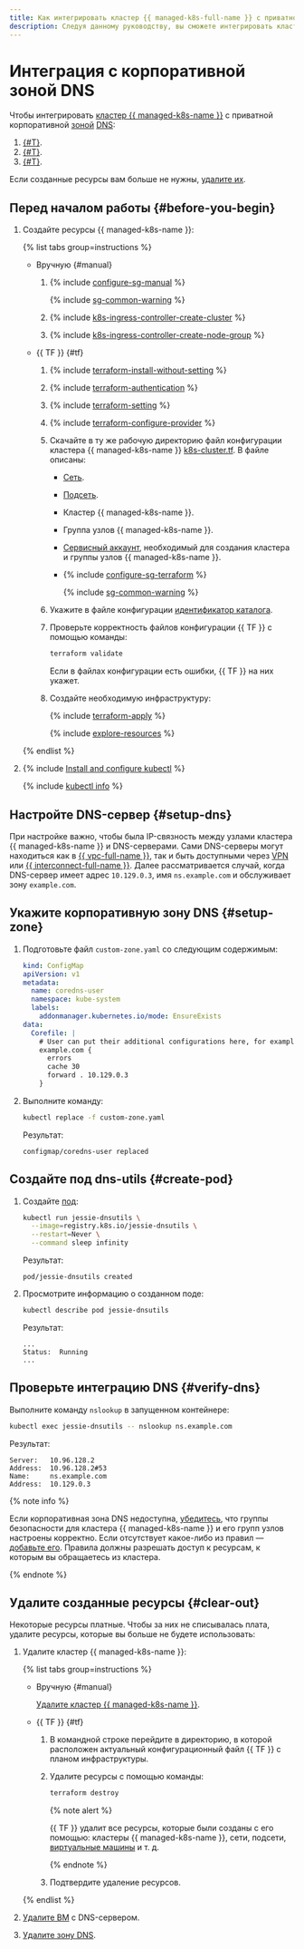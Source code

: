 ```yaml
---
title: Как интегрировать кластер {{ managed-k8s-full-name }} с приватной корпоративной зоной DNS
description: Следуя данному руководству, вы сможете интегрировать кластер {{ managed-k8s-full-name }} с приватной корпоративной зоной DNS.
---
```


# Интеграция с корпоративной зоной DNS


Чтобы интегрировать [кластер {{ managed-k8s-name }}](../concepts/index.md#kubernetes-cluster) с приватной корпоративной [зоной](../../dns/concepts/dns-zone.md) [DNS](../../glossary/dns.md):
1. [{#T}](#setup-zone).
1. [{#T}](#create-pod).
1. [{#T}](#verify-dns).

Если созданные ресурсы вам больше не нужны, [удалите их](#clear-out).

## Перед началом работы {#before-you-begin}

1. Создайте ресурсы {{ managed-k8s-name }}:

   {% list tabs group=instructions %}

   - Вручную {#manual}

     1. {% include [configure-sg-manual](../../_includes/managed-kubernetes/security-groups/configure-sg-manual-lvl3.md) %}

        {% include [sg-common-warning](../../_includes/managed-kubernetes/security-groups/sg-common-warning.md) %}

     1. {% include [k8s-ingress-controller-create-cluster](../../_includes/application-load-balancer/k8s-ingress-controller-create-cluster.md) %}

     1. {% include [k8s-ingress-controller-create-node-group](../../_includes/application-load-balancer/k8s-ingress-controller-create-node-group.md) %}

   - {{ TF }} {#tf}

     1. {% include [terraform-install-without-setting](../../_includes/mdb/terraform/install-without-setting.md) %}
     1. {% include [terraform-authentication](../../_includes/mdb/terraform/authentication.md) %}
     1. {% include [terraform-setting](../../_includes/mdb/terraform/setting.md) %}
     1. {% include [terraform-configure-provider](../../_includes/mdb/terraform/configure-provider.md) %}

     1. Скачайте в ту же рабочую директорию файл конфигурации кластера {{ managed-k8s-name }} [k8s-cluster.tf](https://github.com/yandex-cloud-examples/yc-mk8s-cluster-infrastructure/blob/main/k8s-cluster.tf). В файле описаны:
        * [Сеть](../../vpc/concepts/network.md#network).
        * [Подсеть](../../vpc/concepts/network.md#subnet).
        * Кластер {{ managed-k8s-name }}.
        * Группа узлов {{ managed-k8s-name }}.
        * [Сервисный аккаунт](../../iam/concepts/users/service-accounts.md), необходимый для создания кластера и группы узлов {{ managed-k8s-name }}.
        * {% include [configure-sg-terraform](../../_includes/managed-kubernetes/security-groups/configure-sg-tf-lvl3.md) %}

            {% include [sg-common-warning](../../_includes/managed-kubernetes/security-groups/sg-common-warning.md) %}

     1. Укажите в файле конфигурации [идентификатор каталога](../../resource-manager/operations/folder/get-id.md).
     1. Проверьте корректность файлов конфигурации {{ TF }} с помощью команды:

        ```bash
        terraform validate
        ```

        Если в файлах конфигурации есть ошибки, {{ TF }} на них укажет.
     1. Создайте необходимую инфраструктуру:

        {% include [terraform-apply](../../_includes/mdb/terraform/apply.md) %}

        {% include [explore-resources](../../_includes/mdb/terraform/explore-resources.md) %}

   {% endlist %}

1. {% include [Install and configure kubectl](../../_includes/managed-kubernetes/kubectl-install.md) %}

   {% include [kubectl info](../../_includes/managed-kubernetes/kubectl-info.md) %}

## Настройте DNS-сервер {#setup-dns}

При настройке важно, чтобы была IP-связность между узлами кластера {{ managed-k8s-name }} и DNS-серверами. Сами DNS-серверы могут находиться как в [{{ vpc-full-name }}](../../vpc/), так и быть доступными через [VPN](../../glossary/vpn.md) или [{{ interconnect-full-name }}](../../interconnect/index.yaml). Далее рассматривается случай, когда DNS-сервер имеет адрес `10.129.0.3`, имя `ns.example.com` и обслуживает зону `example.com`.

## Укажите корпоративную зону DNS {#setup-zone}

1. Подготовьте файл `custom-zone.yaml` со следующим содержимым:

   ```yaml
   kind: ConfigMap
   apiVersion: v1
   metadata:
     name: coredns-user
     namespace: kube-system
     labels:
       addonmanager.kubernetes.io/mode: EnsureExists
   data:
     Corefile: |
       # User can put their additional configurations here, for example:
       example.com {
         errors
         cache 30
         forward . 10.129.0.3
       }
   ```

1. Выполните команду:

   ```bash
   kubectl replace -f custom-zone.yaml
   ```

   Результат:

   ```text
   configmap/coredns-user replaced
   ```

## Создайте под dns-utils {#create-pod}

1. Создайте [под](../concepts/index.md#pod):

   ```bash
   kubectl run jessie-dnsutils \
     --image=registry.k8s.io/jessie-dnsutils \
     --restart=Never \
     --command sleep infinity
   ```

   Результат:

   ```text
   pod/jessie-dnsutils created
   ```

1. Просмотрите информацию о созданном поде:

   ```bash
   kubectl describe pod jessie-dnsutils
   ```

    Результат:

   ```text
   ...
   Status:  Running
   ...
   ```

## Проверьте интеграцию DNS {#verify-dns}

Выполните команду `nslookup` в запущенном контейнере:

```bash
kubectl exec jessie-dnsutils -- nslookup ns.example.com
```

Результат:

```text
Server:   10.96.128.2
Address:  10.96.128.2#53
Name:     ns.example.com
Address:  10.129.0.3
```

{% note info %}

Если корпоративная зона DNS недоступна, [убедитесь](../operations/connect/security-groups.md), что группы безопасности для кластера {{ managed-k8s-name }} и его групп узлов настроены корректно. Если отсутствует какое-либо из правил — [добавьте его](../../vpc/operations/security-group-add-rule.md). Правила должны разрешать доступ к ресурсам, к которым вы обращаетесь из кластера.

{% endnote %}

## Удалите созданные ресурсы {#clear-out}

Некоторые ресурсы платные. Чтобы за них не списывалась плата, удалите ресурсы, которые вы больше не будете использовать:
1. Удалите кластер {{ managed-k8s-name }}:

   {% list tabs group=instructions %}

   - Вручную {#manual}

     [Удалите кластер {{ managed-k8s-name }}](../operations/kubernetes-cluster/kubernetes-cluster-delete.md).

   - {{ TF }} {#tf}

     1. В командной строке перейдите в директорию, в которой расположен актуальный конфигурационный файл {{ TF }} с планом инфраструктуры.
     1. Удалите ресурсы с помощью команды:

        ```bash
        terraform destroy
        ```

        {% note alert %}

        {{ TF }} удалит все ресурсы, которые были созданы с его помощью: кластеры {{ managed-k8s-name }}, сети, подсети, [виртуальные машины](../../compute/concepts/vm.md) и т. д.

        {% endnote %}

     1. Подтвердите удаление ресурсов.

    {% endlist %}

1. [Удалите ВМ](../../compute/operations/vm-control/vm-delete.md) с DNS-сервером.
1. [Удалите зону DNS](../../dns/operations/zone-delete.md).
